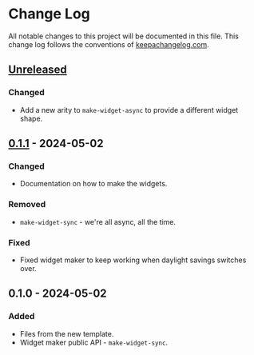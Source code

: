 # Change Log
All notable changes to this project will be documented in this file. This change log follows the conventions of [keepachangelog.com](http://keepachangelog.com/).

## [Unreleased]
### Changed
- Add a new arity to `make-widget-async` to provide a different widget shape.

## [0.1.1] - 2024-05-02
### Changed
- Documentation on how to make the widgets.

### Removed
- `make-widget-sync` - we're all async, all the time.

### Fixed
- Fixed widget maker to keep working when daylight savings switches over.

## 0.1.0 - 2024-05-02
### Added
- Files from the new template.
- Widget maker public API - `make-widget-sync`.

[Unreleased]: https://sourcehost.site/your-name/test-connection-lib/compare/0.1.1...HEAD
[0.1.1]: https://sourcehost.site/your-name/test-connection-lib/compare/0.1.0...0.1.1
